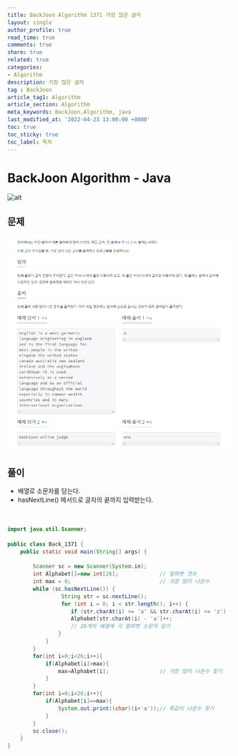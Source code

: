```yaml
---
title: BackJoon Algorithm 1371 가장 많은 글자
layout: single
author_profile: true
read_time: true
comments: true
share: true
related: true
categories:
- Algorithm
description: 가장 많은 글자
tag : BackJoon
article_tag1: Algorithm
article_section: Algorithm
meta_keywords: BackJoon,Algorithm, java
last_modified_at: '2022-04-23 13:00:00 +0800'
toc: true
toc_sticky: true
toc_label: 목차
---
```


BackJoon Algorithm - Java
====================

![alt](https://d2gd6pc034wcta.cloudfront.net/images/logo@2x.png)

## 문제

![alt](/assets/images/post/Algorithm/1371.png)



## 풀이

* 배열로 소문자를 담는다.
* hasNextLine() 메서드로 글자의 끝까지 입력받는다.

```java


import java.util.Scanner;

public class Back_1371 {
    public static void main(String[] args) {

        Scanner sc = new Scanner(System.in);
        int Alphabet[]=new int[26];             // 알파벳 갯수
        int max = 0;                            // 가장 많이 나온수
        while (sc.hasNextLine()) {
                 String str = sc.nextLine();
                 for (int i = 0; i < str.length(); i++) {
                    if (str.charAt(i) >= 'a' && str.charAt(i) <= 'z') {
                    Alphabet[str.charAt(i) - 'a']++;    
                    // 26개의 배열에 각 알파벳 소문자 담기
                }
            }
        }
        for(int i=0;i<26;i++){
            if(Alphabet[i]>max){
                max=Alphabet[i];                // 가장 많이 나온수 찾기
            }
        }
        for(int i=0;i<26;i++){
            if(Alphabet[i]==max){
                System.out.print((char)(i+'a'));// 똑같이 나온수 찾기
            }
        }
        sc.close();
    }
}
```


